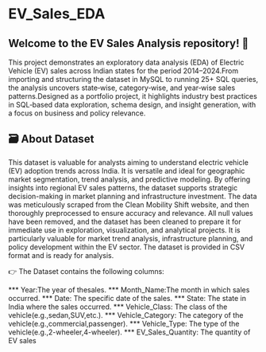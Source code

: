 # EV_Sales_EDA

Welcome to the EV Sales Analysis repository! 🚀
-------------------------------------------------------------------------------------------------------------------------------------------------------------
This project demonstrates an exploratory data analysis (EDA) of Electric Vehicle (EV) sales across Indian states
for the period 2014–2024.From importing and structuring the dataset in MySQL to running 25+ SQL queries,
the analysis uncovers state‑wise, category‑wise, and year‑wise sales patterns.Designed as a portfolio project,
it highlights industry best practices in SQL‑based data exploration, schema design, and insight generation,
with a focus on business and policy relevance.

 🗃️ About Dataset
 -------------------------------------------------------------------------------------------------------------------------------------------------------------
 This dataset is valuable for analysts aiming to
 understand electric vehicle (EV) adoption trends across India. It is versatile and ideal
 for geographic market segmentation, trend analysis, and predictive modeling. By
 offering insights into regional EV sales patterns, the dataset supports strategic
 decision-making in market planning and infrastructure investment.
 The data was meticulously scraped from the Clean Mobility Shift website, and then
 thoroughly preprocessed to ensure accuracy and relevance. All null values have been
 removed, and the dataset has been cleaned to prepare it for immediate use in
 exploration, visualization, and analytical projects. It is particularly valuable for market
 trend analysis, infrastructure planning, and policy development within the EV sector.
 The dataset is provided in CSV format and is ready for analysis.

 👉 The Dataset contains the following columns:
 
 *** Year:The year of thesales.
 *** Month_Name:The month in which sales occurred.
 *** Date: The specific date of the sales.
 *** State: The state in India where the sales occurred.
 *** Vehicle_Class: The class of the vehicle(e.g.,sedan,SUV,etc.).
 *** Vehicle_Category: The category of the vehicle(e.g.,commercial,passenger).
 *** Vehicle_Type: The type of the vehicle(e.g.,2-wheeler,4-wheeler).
 *** EV_Sales_Quantity: The quantity of EV sales
